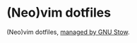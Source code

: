 # (Neo)vim dotfiles
(Neo)vim dotfiles, [managed by GNU Stow](https://brandon.invergo.net/news/2012-05-26-using-gnu-stow-to-manage-your-dotfiles.html).
